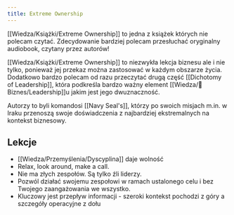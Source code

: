 ```yaml
---
title: Extreme Ownership
---
```


[[Wiedza/Książki/Extreme Ownership]] to jedna z książek których nie polecam czytać. Zdecydowanie bardziej polecam przesłuchać oryginalny audiobook, czytany przez autorów!

[[Wiedza/Książki/Extreme Ownership]] to niezwykła lekcja biznesu ale i nie tylko, ponieważ jej przekaz można zastosować w każdym obszarze życia. Dodatkowo bardzo polecam od razu przeczytać drugą część [[Dichotomy of Leadership]], która podkreśla bardzo ważny element [[Wiedza/🎲 Biznes/Leadership]]u jakim jest jego dwuznaczność.

Autorzy to byli komandosi [[Navy Seal's]], którzy po swoich misjach m.in. w Iraku przenoszą swoje doświadczenia z najbardziej ekstremalnych na kontekst biznesowy.

## Lekcje
- [[Wiedza/Przemyślenia/Dyscyplina]] daje wolność
- Relax, look around, make a call.
- Nie ma złych zespołów. Są tylko źli liderzy.
- Pozwól działać swojemu zespołowi w ramach ustalonego celu i bez Twojego zaangażowania we wszystko.
- Kluczowy jest przepływ informacji - szeroki kontekst pochodzi z góry a szczegóły operacyjne z dołu